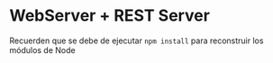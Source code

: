# WebServer + REST Server

Recuerden que se debe de ejecutar ```npm install``` para reconstruir los módulos de Node